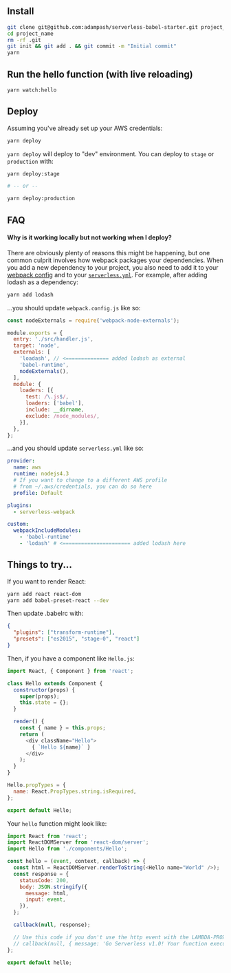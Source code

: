 ## Install

```bash
git clone git@github.com:adampash/serverless-babel-starter.git project_name
cd project_name
rm -rf .git
git init && git add . && git commit -m "Initial commit"
yarn
```

## Run the hello function (with live reloading)

```bash
yarn watch:hello
```

## Deploy

Assuming you've already set up your AWS credentials:

```bash
yarn deploy
```

`yarn deploy` will deploy to "dev" environment. You can deploy to `stage` or `production`
with:

```bash
yarn deploy:stage

# -- or --

yarn deploy:production
```

## FAQ

#### Why is it working locally but not working when I deploy?

There are obviously plenty of reasons this might be happening, but one common culprit
involves how webpack packages your dependencies. When you add a new dependency to your
project, you also need to add it to your [webpack config](webpack.config.js#L7) and to
your [`serverless.yml`](serverless.yml). For example, after adding lodash as a dependency:

```bash
yarn add lodash
```

...you should update `webpack.config.js` like so:

```javascript
const nodeExternals = require('webpack-node-externals');

module.exports = {
  entry: './src/handler.js',
  target: 'node',
  externals: [
    'loadash', // <============== added lodash as external
    'babel-runtime',
    nodeExternals(),
  ],
  module: {
    loaders: [{
      test: /\.js$/,
      loaders: ['babel'],
      include: __dirname,
      exclude: /node_modules/,
    }],
  },
};
```

...and you should update `serverless.yml` like so:

```yaml
provider:
  name: aws
  runtime: nodejs4.3
  # If you want to change to a different AWS profile
  # from ~/.aws/credentials, you can do so here
  profile: Default 

plugins:
  - serverless-webpack

custom:
  webpackIncludeModules:
    - 'babel-runtime'
    - 'lodash' # <====================== added lodash here
```


## Things to try...

If you want to render React:

```bash
yarn add react react-dom
yarn add babel-preset-react --dev
```

Then update .babelrc with:

```json
{
  "plugins": ["transform-runtime"],
  "presets": ["es2015", "stage-0", "react"]
}
```

Then, if you have a component like `Hello.js`:

```javascript
import React, { Component } from 'react';

class Hello extends Component {
  constructor(props) {
    super(props);
    this.state = {};
  }

  render() {
    const { name } = this.props;
    return (
      <div className="Hello">
        { `Hello ${name}` }
      </div>
    );
  }
}

Hello.propTypes = {
  name: React.PropTypes.string.isRequired,
};

export default Hello;
```

Your `hello` function might look like:

```javascript
import React from 'react';
import ReactDOMServer from 'react-dom/server';
import Hello from './components/Hello';

const hello = (event, context, callback) => {
  const html = ReactDOMServer.renderToString(<Hello name="World" />);
  const response = {
    statusCode: 200,
    body: JSON.stringify({
      message: html,
      input: event,
    }),
  };

  callback(null, response);

  // Use this code if you don't use the http event with the LAMBDA-PROXY integration
  // callback(null, { message: 'Go Serverless v1.0! Your function executed successfully!', event });
};

export default hello;
```
